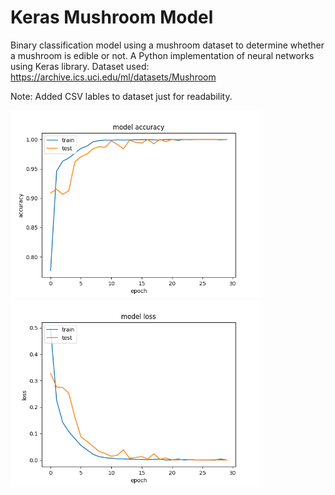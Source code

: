 # Keras Mushroom Model

Binary classification model using a mushroom dataset to determine 
whether a mushroom is edible or not. A Python implementation of neural 
networks using Keras library. Dataset used: https://archive.ics.uci.edu/ml/datasets/Mushroom
  
Note: Added CSV lables to dataset just for readability.

<img src="https://github.com/pellway/keras_mushroom_model/blob/main/accuracy.png" width="400"/> <img src="https://github.com/pellway/keras_mushroom_model/blob/main/loss.png" width="400"/>
